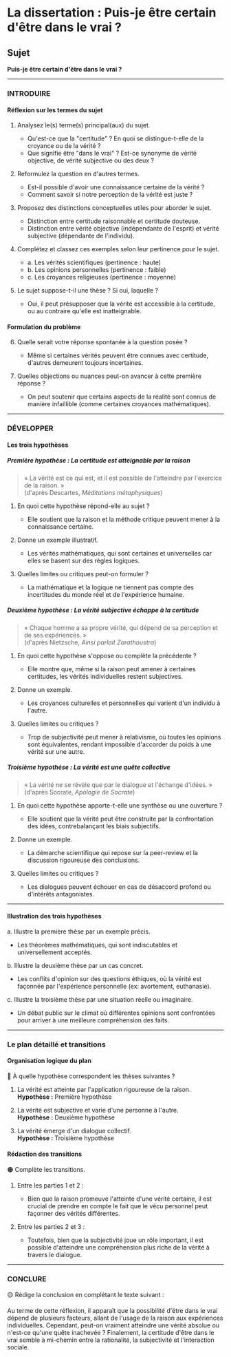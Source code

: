 # La dissertation : Puis-je être certain d'être dans le vrai ?

## Sujet
**Puis-je être certain d'être dans le vrai ?**

---

### INTRODUIRE

#### Réflexion sur les termes du sujet

1. Analysez le(s) terme(s) principal(aux) du sujet.
   - Qu'est-ce que la "certitude" ? En quoi se distingue-t-elle de la croyance ou de la vérité ?
   - Que signifie être "dans le vrai" ? Est-ce synonyme de vérité objective, de vérité subjective ou des deux ?
  
2. Reformulez la question en d'autres termes.
   - Est-il possible d'avoir une connaissance certaine de la vérité ? 
   - Comment savoir si notre perception de la vérité est juste ?

3. Proposez des distinctions conceptuelles utiles pour aborder le sujet.
   - Distinction entre certitude raisonnable et certitude douteuse.
   - Distinction entre vérité objective (indépendante de l'esprit) et vérité subjective (dépendante de l'individu).

4. Complétez et classez ces exemples selon leur pertinence pour le sujet.
   - a. Les vérités scientifiques (pertinence : haute)
   - b. Les opinions personnelles (pertinence : faible)
   - c. Les croyances religieuses (pertinence : moyenne)

5. Le sujet suppose-t-il une thèse ? Si oui, laquelle ?
   - Oui, il peut présupposer que la vérité est accessible à la certitude, ou au contraire qu'elle est inatteignable.

#### Formulation du problème

6. Quelle serait votre réponse spontanée à la question posée ?
   - Même si certaines vérités peuvent être connues avec certitude, d'autres demeurent toujours incertaines.

7. Quelles objections ou nuances peut-on avancer à cette première réponse ?
   - On peut soutenir que certains aspects de la réalité sont connus de manière infaillible (comme certaines croyances mathématiques).

---

### DÉVELOPPER

#### Les trois hypothèses

##### Première hypothèse : La certitude est atteignable par la raison

> « La vérité est ce qui est, et il est possible de l'atteindre par l'exercice de la raison. »  
> (d'après Descartes, *Méditations métaphysiques*)

1. En quoi cette hypothèse répond-elle au sujet ?
   - Elle soutient que la raison et la méthode critique peuvent mener à la connaissance certaine.

2. Donne un exemple illustratif.
   - Les vérités mathématiques, qui sont certaines et universelles car elles se basent sur des règles logiques.

3. Quelles limites ou critiques peut-on formuler ?
   - La mathématique et la logique ne tiennent pas compte des incertitudes du monde réel et de l'expérience humaine.

##### Deuxième hypothèse : La vérité subjective échappe à la certitude

> « Chaque homme a sa propre vérité, qui dépend de sa perception et de ses expériences. »  
> (d'après Nietzsche, *Ainsi parlait Zarathoustra*)

1. En quoi cette hypothèse s'oppose ou complète la précédente ?
   - Elle montre que, même si la raison peut amener à certaines certitudes, les vérités individuelles restent subjectives.

2. Donne un exemple.
   - Les croyances culturelles et personnelles qui varient d'un individu à l'autre.

3. Quelles limites ou critiques ?
   - Trop de subjectivité peut mener à relativisme, où toutes les opinions sont équivalentes, rendant impossible d'accorder du poids à une vérité sur une autre.

##### Troisième hypothèse : La vérité est une quête collective

> « La vérité ne se révèle que par le dialogue et l'échange d'idées. »  
> (d'après Socrate, *Apologie de Socrate*)

1. En quoi cette hypothèse apporte-t-elle une synthèse ou une ouverture ?
   - Elle soutient que la vérité peut être construite par la confrontation des idées, contrebalançant les biais subjectifs.

2. Donne un exemple.
   - La démarche scientifique qui repose sur la peer-review et la discussion rigoureuse des conclusions.

3. Quelles limites ou critiques ?
   - Les dialogues peuvent échouer en cas de désaccord profond ou d'intérêts antagonistes.

---

#### Illustration des trois hypothèses

a. Illustre la première thèse par un exemple précis.
   - Les théorèmes mathématiques, qui sont indiscutables et universellement acceptés.

b. Illustre la deuxième thèse par un cas concret.
   - Les conflits d'opinion sur des questions éthiques, où la vérité est façonnée par l'expérience personnelle (ex: avortement, euthanasie).

c. Illustre la troisième thèse par une situation réelle ou imaginaire.
   - Un débat public sur le climat où différentes opinions sont confrontées pour arriver à une meilleure compréhension des faits.

---

### Le plan détaillé et transitions

#### Organisation logique du plan

🔴 À quelle hypothèse correspondent les thèses suivantes ?

1. La vérité est atteinte par l'application rigoureuse de la raison.  
   **Hypothèse :** Première hypothèse

2. La vérité est subjective et varie d'une personne à l'autre.  
   **Hypothèse :** Deuxième hypothèse

3. La vérité émerge d'un dialogue collectif.  
   **Hypothèse :** Troisième hypothèse

#### Rédaction des transitions

🟠 Complète les transitions.

1. Entre les parties 1 et 2 :  
   - Bien que la raison promeuve l'atteinte d'une vérité certaine, il est crucial de prendre en compte le fait que le vécu personnel peut façonner des vérités différentes.

2. Entre les parties 2 et 3 :  
   - Toutefois, bien que la subjectivité joue un rôle important, il est possible d'atteindre une compréhension plus riche de la vérité à travers le dialogue.

---

### CONCLURE

🟡 Rédige la conclusion en complétant le texte suivant :

Au terme de cette réflexion, il apparaît que la possibilité d'être dans le vrai dépend de plusieurs facteurs, allant de l'usage de la raison aux expériences individuelles. Cependant, peut-on vraiment atteindre une vérité absolue ou n'est-ce qu'une quête inachevée ? Finalement, la certitude d'être dans le vrai semble à mi-chemin entre la rationalité, la subjectivité et l'interaction sociale.